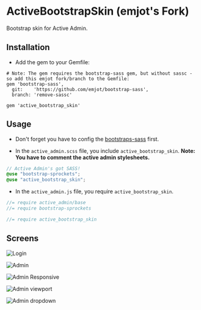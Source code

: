 # ActiveBootstrapSkin (emjot's Fork)

Bootstrap skin for Active Admin.

## Installation

- Add the gem to your Gemfile:

```
# Note: The gem requires the bootstrap-sass gem, but without sassc - so add this emjot fork/branch to the Gemfile:
gem 'bootstrap-sass',
  git:    'https://github.com/emjot/bootstrap-sass',
  branch: 'remove-sassc'

gem 'active_bootstrap_skin'
```

## Usage

- Don't forget you have to config the [bootstraps-sass](https://github.com/twbs/bootstrap-sass#a-ruby-on-rails) first.

- In the `active_admin.scss` file, you include `active_bootstrap_skin`. **Note: You have to comment the active admin stylesheets.**

```scss
// Active Admin's got SASS!
@use "bootstrap-sprockets";
@use "active_bootstrap_skin";
```

- In the `active_admin.js` file, you require `active_bootstrap_skin`.

```javascript
//= require active_admin/base
//= require bootstrap-sprockets

//= require active_bootstrap_skin
```

## Screens

![Login](https://cloud.githubusercontent.com/assets/1997137/14111523/49c1e80c-f5f5-11e5-9fd4-d1700428b167.png)

![Admin](https://cloud.githubusercontent.com/assets/1997137/14111565/6f684bd2-f5f5-11e5-9c8c-afc0ac8ab05e.png)

![Admin Responsive](https://cloud.githubusercontent.com/assets/1997137/14111613/8fd64eb4-f5f5-11e5-9024-0d0dbf4c4b88.png)

![Admin viewport](https://cloud.githubusercontent.com/assets/1997137/15280259/d47272f4-1b58-11e6-86e8-b35836557890.png)

![Admin dropdown](https://cloud.githubusercontent.com/assets/1997137/15280303/57980aea-1b59-11e6-9cda-b58573a03f84.png)

